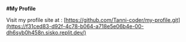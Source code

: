 **#My Profile**

Visit my profile site at :
[https://github.com/Tanni-coder/my-profile.git](https://f31ced83-d92f-4c78-b064-a718e5e06b4e-00-dh6syb0h458n.sisko.replit.dev/)
